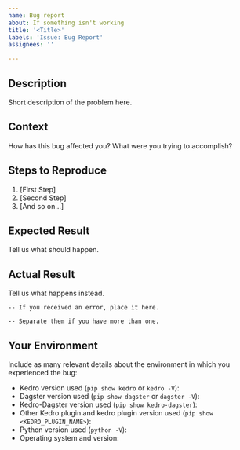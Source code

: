 ```yaml
---
name: Bug report
about: If something isn't working
title: '<Title>'
labels: 'Issue: Bug Report'
assignees: ''

---
```


## Description
Short description of the problem here.

## Context
How has this bug affected you? What were you trying to accomplish?

## Steps to Reproduce
1. [First Step]
2. [Second Step]
3. [And so on...]

## Expected Result
Tell us what should happen.

## Actual Result
Tell us what happens instead.

```
-- If you received an error, place it here.
```

```
-- Separate them if you have more than one.
```

## Your Environment
Include as many relevant details about the environment in which you experienced the bug:

* Kedro version used (`pip show kedro` or `kedro -V`):
* Dagster version used (`pip show dagster` or `dagster -V`):
* Kedro-Dagster version used (`pip show kedro-dagster`):
* Other Kedro plugin and kedro plugin version used (`pip show <KEDRO_PLUGIN_NAME>`):
* Python version used (`python -V`):
* Operating system and version:

